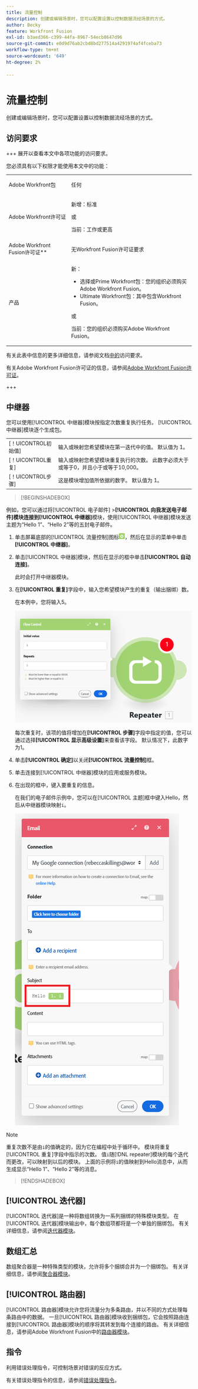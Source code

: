 ```yaml
---
title: 流量控制
description: 创建或编辑场景时，您可以配置设置以控制数据流经场景的方式。
author: Becky
feature: Workfront Fusion
exl-id: b3aed366-c399-44fa-8967-54ecb8647d96
source-git-commit: e0d9d76ab2cbd8bd277514a4291974af4fceba73
workflow-type: tm+mt
source-wordcount: '649'
ht-degree: 2%

---
```


# 流量控制

创建或编辑场景时，您可以配置设置以控制数据流经场景的方式。

## 访问要求

+++ 展开以查看本文中各项功能的访问要求。

您必须具有以下权限才能使用本文中的功能：

<table style="table-layout:auto">
 <col> 
 <col> 
 <tbody> 
  <tr> 
   <td role="rowheader">Adobe Workfront包</td> 
   <td> <p>任何</p> </td> 
  </tr> 
  <tr data-mc-conditions=""> 
   <td role="rowheader">Adobe Workfront许可证</td> 
   <td> <p>新增：标准</p><p>或</p><p>当前：工作或更高</p> </td> 
  </tr> 
  <tr> 
   <td role="rowheader">Adobe Workfront Fusion许可证**</td> 
   <td>
   <p>无Workfront Fusion许可证要求</p>
   </td> 
  </tr> 
  <tr> 
   <td role="rowheader">产品</td> 
   <td>
   <p>新：</p> <ul><li>选择或Prime Workfront包：您的组织必须购买Adobe Workfront Fusion。</li><li>Ultimate Workfront包：其中包含Workfront Fusion。</li></ul>
   <p>或</p>
   <p>当前：您的组织必须购买Adobe Workfront Fusion。</p>
   </td> 
  </tr>
 </tbody> 
</table>

有关此表中信息的更多详细信息，请参阅文档[中的](/help/workfront-fusion/references/licenses-and-roles/access-level-requirements-in-documentation.md)访问要求。

有关Adobe Workfront Fusion许可证的信息，请参阅[Adobe Workfront Fusion许可证](/help/workfront-fusion/set-up-and-manage-workfront-fusion/licensing-operations-overview/license-automation-vs-integration.md)。

+++

## 中继器

您可以使用[!UICONTROL 中继器]模块按指定次数重复执行任务。 [!UICONTROL 中继器]模块逐个生成包。


<table>
    <tr>
        <td>[！UICONTROL初始值]</td>
        <td>输入或映射您希望模块在第一迭代中的值。 默认值为 1。</td>
    </tr>
    <tr>
        <td>[！UICONTROL重复]</td>
        <td>输入或映射您希望模块重复执行的次数。 此数字必须大于或等于0，并且小于或等于10,000。</td>
    </tr>
    <tr>
        <td>[！UICONTROL步骤]</td>
        <td>这是模块增加值所依据的数字。 默认值为 1。</td>
    </tr>
</table>

>[!BEGINSHADEBOX]

例如，您可以通过将[!UICONTROL 电子邮件] >**[!UICONTROL 向我发送电子邮件]模块连接到[!UICONTROL 中继器]**&#x200B;模块，使用[!UICONTROL 中继器]模块发送主题为“Hello 1”、“Hello 2”等的五封电子邮件。

1. 单击屏幕底部的[!UICONTROL 流量控制]图标![流量控制图标](/help/workfront-fusion/references/apps-and-modules/assets/flow-control-icon.gif)，然后在显示的菜单中单击&#x200B;**[!UICONTROL 中继器]**。
1. 单击[!UICONTROL 中继器]模块，然后在显示的框中单击&#x200B;**[!UICONTROL 自动连接]**。

   此时会打开中继器模块。

1. 在&#x200B;**[!UICONTROL 重复]**&#x200B;字段中，输入您希望模块产生的重复（输出捆绑）数。

   在本例中，您将输入5。

   ![中继器](/help/workfront-fusion/references/apps-and-modules/assets/repeater-2-350x207.png)

   每次重复时，该项的值将增加在&#x200B;**[!UICONTROL 步骤]**&#x200B;字段中指定的值，您可以通过选择&#x200B;**[!UICONTROL 显示高级设置]**&#x200B;来查看该字段。 默认情况下，此数字为1。

1. 单击&#x200B;**[!UICONTROL 确定]**&#x200B;以关闭&#x200B;**[!UICONTROL 流量控制]**&#x200B;框。

1. 单击连接到[!UICONTROL 中继器]模块的应用或服务模块。
1. 在出现的框中，键入要重复的信息。

   在我们的电子邮件示例中，您可以在[!UICONTROL 主题]框中键入Hello，然后从中继器模块映射`i`。

   ![中继器](/help/workfront-fusion/references/apps-and-modules/assets/repeater-3-350x207.png)



>[!NOTE]
>
>重复次数不是由`i`的值确定的，因为它在编程中处于循环中。 模块将重复[!UICONTROL 重复]字段中指示的次数。 值`i`随[!DNL repeater]模块的每个迭代而更改，可以映射到以后的模块。 上面的示例将`i`的值映射到Hello消息中，从而生成显示“Hello 1”、“Hello 2”等的消息。

>[!ENDSHADEBOX]

## [!UICONTROL 迭代器]

[!UICONTROL 迭代器]是一种将数组转换为一系列捆绑的特殊模块类型。 在[!UICONTROL 迭代器]模块输出中，每个数组项都将是一个单独的捆绑包。 有关详细信息，请参阅[迭代器模块](/help/workfront-fusion/references/modules/iterator-module.md)。

## 数组汇总

数组聚合器是一种特殊类型的模块，允许将多个捆绑合并为一个捆绑包。 有关详细信息，请参阅[聚合器模块](/help/workfront-fusion/references/modules/aggregator-module.md)。

## [!UICONTROL 路由器]

[!UICONTROL 路由器]模块允许您将流量分为多条路由，并以不同的方式处理每条路由中的数据。 一旦[!UICONTROL 路由器]模块收到捆绑包，它会按照路由连接到[!UICONTROL 路由器]模块的顺序将其转发到每个连接的路由。 有关详细信息，请参阅Adobe Workfront Fusion中的[路由器模块](/help/workfront-fusion/create-scenarios/add-modules/router-module.md)。

## 指令

利用错误处理指令，可控制场景对错误的反应方式。

有关错误处理指令的信息，请参阅[错误处理指令](/help/workfront-fusion/references/errors/directives-for-error-handling.md)。

